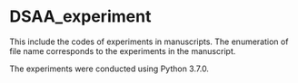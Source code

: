 # DSAA_experiment
This include the codes of experiments in manuscripts.
The enumeration of file name corresponds to the experiments in the manuscript.

The experiments were conducted using Python 3.7.0.
